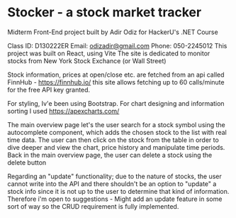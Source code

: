 # Stocker - a stock market tracker
Midterm Front-End project built by Adir Odiz for HackerU's .NET Course

Class ID: D130222ER
Email: odizadir@gmail.com
Phone: 050-2245012
This project was built on React, using Vite
The site is dedicated to monitor stocks from New York Stock Exchance (or Wall Street)

Stock information, prices at open/close etc. are fetched from an api called FinnHub - https://finnhub.io/
this site allows fetching up to 60 calls/minute for the free API key granted.

For styling, Iv'e been using Bootstrap.
For chart designing and information sorting I used https://apexcharts.com/ 

The main overview page let's the user search for a stock symbol using the autocomplete component, which adds the chosen stock to the list with real time data. The user can then click on the stock from the table in order to dive deeper and view the chart, price history and manipulate time periods.
Back in the main overview page, the user can delete a stock using the delete button

Regarding an "update" functionality; due to the nature of stocks, the user cannot write into the API and there shouldn't be an option to "update" a stock info since it is not up to the user to determine that kind of information. Therefore i'm open to suggestions - Might add an update feature in some sort of way so the CRUD requirement is fully implemented.
